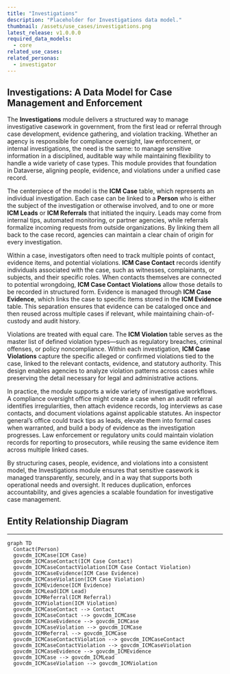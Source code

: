 ```yaml
---
title: "Investigations"
description: "Placeholder for Investigations data model."
thumbnail: /assets/use_cases/investigations.png
latest_release: v1.0.0.0
required_data_models:
  - core
related_use_cases:
related_personas:
  - investigator
---
```


## Investigations: A Data Model for Case Management and Enforcement

The **Investigations** module delivers a structured way to manage investigative casework in government, from the first lead or referral through case development, evidence gathering, and violation tracking. Whether an agency is responsible for compliance oversight, law enforcement, or internal investigations, the need is the same: to manage sensitive information in a disciplined, auditable way while maintaining flexibility to handle a wide variety of case types. This module provides that foundation in Dataverse, aligning people, evidence, and violations under a unified case record.

The centerpiece of the model is the **ICM Case** table, which represents an individual investigation. Each case can be linked to a **Person** who is either the subject of the investigation or otherwise involved, and to one or more **ICM Leads** or **ICM Referrals** that initiated the inquiry. Leads may come from internal tips, automated monitoring, or partner agencies, while referrals formalize incoming requests from outside organizations. By linking them all back to the case record, agencies can maintain a clear chain of origin for every investigation.

Within a case, investigators often need to track multiple points of contact, evidence items, and potential violations. **ICM Case Contact** records identify individuals associated with the case, such as witnesses, complainants, or subjects, and their specific roles. When contacts themselves are connected to potential wrongdoing, **ICM Case Contact Violations** allow those details to be recorded in structured form. Evidence is managed through **ICM Case Evidence**, which links the case to specific items stored in the **ICM Evidence** table. This separation ensures that evidence can be cataloged once and then reused across multiple cases if relevant, while maintaining chain-of-custody and audit history.

Violations are treated with equal care. The **ICM Violation** table serves as the master list of defined violation types—such as regulatory breaches, criminal offenses, or policy noncompliance. Within each investigation, **ICM Case Violations** capture the specific alleged or confirmed violations tied to the case, linked to the relevant contacts, evidence, and statutory authority. This design enables agencies to analyze violation patterns across cases while preserving the detail necessary for legal and administrative actions.

In practice, the module supports a wide variety of investigative workflows. A compliance oversight office might create a case when an audit referral identifies irregularities, then attach evidence records, log interviews as case contacts, and document violations against applicable statutes. An inspector general’s office could track tips as leads, elevate them into formal cases when warranted, and build a body of evidence as the investigation progresses. Law enforcement or regulatory units could maintain violation records for reporting to prosecutors, while reusing the same evidence item across multiple linked cases.

By structuring cases, people, evidence, and violations into a consistent model, the Investigations module ensures that sensitive casework is managed transparently, securely, and in a way that supports both operational needs and oversight. It reduces duplication, enforces accountability, and gives agencies a scalable foundation for investigative case management.

## Entity Relationship Diagram
---

```mermaid
graph TD
  Contact(Person)
  govcdm_ICMCase(ICM Case)
  govcdm_ICMCaseContact(ICM Case Contact)
  govcdm_ICMCaseContactViolation(ICM Case Contact Violation)
  govcdm_ICMCaseEvidence(ICM Case Evidence)
  govcdm_ICMCaseViolation(ICM Case Violation)
  govcdm_ICMEvidence(ICM Evidence)
  govcdm_ICMLead(ICM Lead)
  govcdm_ICMReferral(ICM Referral)
  govcdm_ICMViolation(ICM Violation)
  govcdm_ICMCaseContact --> Contact
  govcdm_ICMCaseContact --> govcdm_ICMCase
  govcdm_ICMCaseEvidence --> govcdm_ICMCase
  govcdm_ICMCaseViolation --> govcdm_ICMCase
  govcdm_ICMReferral --> govcdm_ICMCase
  govcdm_ICMCaseContactViolation --> govcdm_ICMCaseContact
  govcdm_ICMCaseContactViolation --> govcdm_ICMCaseViolation
  govcdm_ICMCaseEvidence --> govcdm_ICMEvidence
  govcdm_ICMCase --> govcdm_ICMLead
  govcdm_ICMCaseViolation --> govcdm_ICMViolation

```
